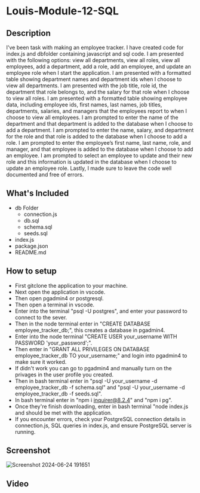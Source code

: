 # Louis-Module-12-SQL
## Description
I've been task with making an employee tracker. I have created code for index.js and dbfolder containing javascript and sql code.
I am presented with the following options: view all departments, view all roles, view all employees, add a department, add a role, add an employee, and update an employee role when I start the application.
I am presented with a formatted table showing department names and department ids when I choose to view all departments.
I am presented with the job title, role id, the department that role belongs to, and the salary for that role when I choose to view all roles.
I am presented with a formatted table showing employee data, including employee ids, first names, last names, job titles, departments, salaries, and managers that the employees report to when I choose to view all employees.
I am prompted to enter the name of the department and that department is added to the database when I choose to add a department.
I am prompted to enter the name, salary, and department for the role and that role is added to the database when I choose to add a role.
I am prompted to enter the employee’s first name, last name, role, and manager, and that employee is added to the database when I choose to add an employee.
I am prompted to select an employee to update and their new role and this information is updated in the database when I choose to update an employee role.
Lastly, I made sure to leave the code well documented and free of errors.

## What's Included
* db Folder
    * connection.js
    * db.sql
    * schema.sql
    * seeds.sql
* index.js
* package.json
* README.md
  
## How to setup
* First gitclone the application to your machine.
* Next open the application in vscode.
* Then open pgadmin4 or postgresql.
* Then open a terminal in vscode.
* Enter into the terminal "psql -U postgres", and enter your password to connect to the sever.
* Then in the node terminal enter in "CREATE DATABASE employee_tracker_db;", this creates a database in pgadmin4.
* Enter into the node terminal "CREATE USER your_username WITH PASSWORD 'your_password';".
* Then enter in "GRANT ALL PRIVILEGES ON DATABASE employee_tracker_db TO your_username;" and login into pgadmin4 to make sure it worked.
* If didn't work you can go to pgadmin4 and manually turn on the privages in the user profile you created.
* Then in bash terminal enter in "psql -U your_username -d employee_tracker_db -f schema.sql" and "psql -U your_username -d employee_tracker_db -f seeds.sql".
* In bash terminal enter in "npm i inquirer@8.2.4" and "npm i pg".
* Once they're finish downloading, enter in bash terminal "node index.js and should be met with the application.
* If you encounter errors, check your PostgreSQL connection details in connection.js, SQL queries in index.js, and ensure PostgreSQL server is running.

## Screenshot
![Screenshot 2024-06-24 191651](https://github.com/Dark-N-Oak/Louis-Module-12-SQL/assets/163933013/c81fa3ac-69b8-4dc4-b25f-54f41e427b40)
## Video
